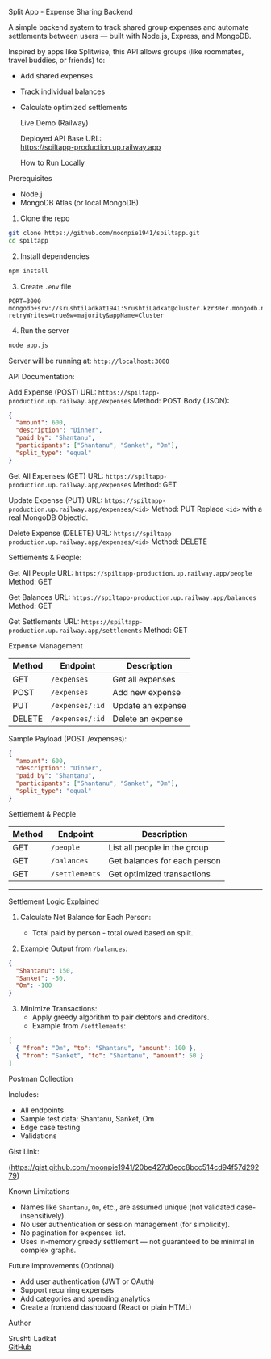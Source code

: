Split App - Expense Sharing Backend

   A simple backend system to track shared group expenses and automate settlements between users — built with Node.js, Express, and MongoDB.

   Inspired by apps like Splitwise, this API allows groups (like roommates, travel buddies, or friends) to:
- Add shared expenses
- Track individual balances
- Calculate optimized settlements


   Live Demo (Railway)

  Deployed API Base URL:  
https://spiltapp-production.up.railway.app


   How to Run Locally

 Prerequisites
- Node.j
- MongoDB Atlas (or local MongoDB)

 1. Clone the repo

```bash
git clone https://github.com/moonpie1941/spiltapp.git
cd spiltapp
```

 2. Install dependencies

```bash
npm install
```

 3. Create `.env` file

```env
PORT=3000
mongodb+srv://srushtiladkat1941:SrushtiLadkat@cluster.kzr30er.mongodb.net/?retryWrites=true&w=majority&appName=Cluster
```

 4. Run the server

```bash
node app.js
```

Server will be running at: `http://localhost:3000`


API Documentation:

   Add Expense (POST)
URL: `https://spiltapp-production.up.railway.app/expenses`
Method: POST
Body (JSON):

```json
{
  "amount": 600,
  "description": "Dinner",
  "paid_by": "Shantanu",
  "participants": ["Shantanu", "Sanket", "Om"],
  "split_type": "equal"
}
```

  Get All Expenses (GET)
URL: `https://spiltapp-production.up.railway.app/expenses`
Method: GET

  Update Expense (PUT)
URL: `https://spiltapp-production.up.railway.app/expenses/<id>`
Method: PUT
Replace `<id>` with a real MongoDB ObjectId.

  Delete Expense (DELETE)
URL: `https://spiltapp-production.up.railway.app/expenses/<id>`
Method: DELETE


 Settlements & People:

  Get All People
URL: `https://spiltapp-production.up.railway.app/people`
Method: GET

  Get Balances
URL: `https://spiltapp-production.up.railway.app/balances`
Method: GET

  Get Settlements
URL: `https://spiltapp-production.up.railway.app/settlements`
Method: GET



 Expense Management

| Method | Endpoint             | Description               |
|--------|----------------------|---------------------------|
| GET    | `/expenses`          | Get all expenses          |
| POST   | `/expenses`          | Add new expense           |
| PUT    | `/expenses/:id`      | Update an expense         |
| DELETE | `/expenses/:id`      | Delete an expense         |

Sample Payload (POST /expenses):
```json
{
  "amount": 600,
  "description": "Dinner",
  "paid_by": "Shantanu",
  "participants": ["Shantanu", "Sanket", "Om"],
  "split_type": "equal"
}
```



 Settlement & People

| Method | Endpoint             | Description                     |
|--------|----------------------|---------------------------------|
| GET    | `/people`            | List all people in the group    |
| GET    | `/balances`          | Get balances for each person    |
| GET    | `/settlements`       | Get optimized transactions      |

---

 Settlement Logic Explained

1. Calculate Net Balance for Each Person:
   - Total paid by person - total owed based on split.

2. Example Output from `/balances`:
```json
{
  "Shantanu": 150,
  "Sanket": -50,
  "Om": -100
}
```

3. Minimize Transactions:
   - Apply greedy algorithm to pair debtors and creditors.
   - Example from `/settlements`:
```json
[
  { "from": "Om", "to": "Shantanu", "amount": 100 },
  { "from": "Sanket", "to": "Shantanu", "amount": 50 }
]
```

Postman Collection

  Includes:
- All endpoints
- Sample test data: Shantanu, Sanket, Om
- Edge case testing
- Validations

Gist Link:  

(https://gist.github.com/moonpie1941/20be427d0ecc8bcc514cd94f57d29279)



Known Limitations

- Names like `Shantanu`, `Om`, etc., are assumed unique (not validated case-insensitively).
- No user authentication or session management (for simplicity).
- No pagination for expenses list.
- Uses in-memory greedy settlement — not guaranteed to be minimal in complex graphs.


Future Improvements (Optional)

- Add user authentication (JWT or OAuth)
- Support recurring expenses
- Add categories and spending analytics
- Create a frontend dashboard (React or plain HTML)



Author

Srushti Ladkat  
[GitHub](https://github.com/moonpie1941)


